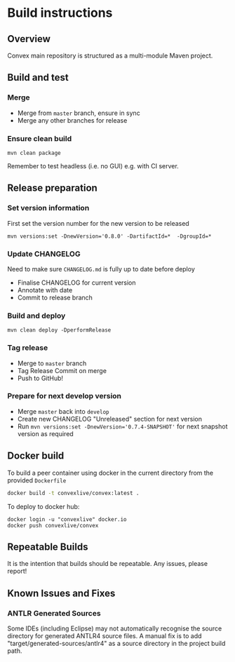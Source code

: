 # Build instructions

## Overview

Convex main repository is structured as a multi-module Maven project.


## Build and test

### Merge 

- Merge from `master` branch, ensure in sync
- Merge any other branches for release

### Ensure clean build

```
mvn clean package
```

Remember to test headless (i.e. no GUI) e.g. with CI server.

## Release preparation

### Set version information

First set the version number for the new version to be released

```
mvn versions:set -DnewVersion='0.8.0' -DartifactId=*  -DgroupId=*
```

### Update CHANGELOG

Need to make sure `CHANGELOG.md` is fully up to date before deploy

- Finalise CHANGELOG for current version
- Annotate with date
- Commit to release branch


### Build and deploy

```
mvn clean deploy -DperformRelease
```

### Tag release

- Merge to `master` branch
- Tag Release Commit on merge
- Push to GitHub!

### Prepare for next develop version

- Merge `master` back into `develop`
- Create new CHANGELOG "Unreleased" section for next version
- Run `mvn versions:set -DnewVersion='0.7.4-SNAPSHOT'` for next snapshot version as required 

## Docker build

To build a peer container using docker in the current directory from the provided `Dockerfile`

```bash
docker build -t convexlive/convex:latest .
```

To deploy to docker hub:

```
docker login -u "convexlive" docker.io
docker push convexlive/convex
```

## Repeatable Builds

It is the intention that builds should be repeatable. Any issues, please report!

## Known Issues and Fixes

### ANTLR Generated Sources

Some IDEs (including Eclipse) may not automatically recognise the source directory for generated ANTLR4 source files. A manual fix is to add "target/generated-sources/antlr4" as a source directory in the project build path.